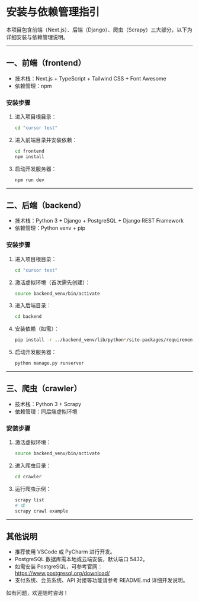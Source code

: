 # 安装与依赖管理指引

本项目包含前端（Next.js）、后端（Django）、爬虫（Scrapy）三大部分，以下为详细安装与依赖管理说明。

---

## 一、前端（frontend）
- 技术栈：Next.js + TypeScript + Tailwind CSS + Font Awesome
- 依赖管理：npm

### 安装步骤
1. 进入项目根目录：
   ```bash
   cd "cursor test"
   ```
2. 进入前端目录并安装依赖：
   ```bash
   cd frontend
   npm install
   ```
3. 启动开发服务器：
   ```bash
   npm run dev
   ```

---

## 二、后端（backend）
- 技术栈：Python 3 + Django + PostgreSQL + Django REST Framework
- 依赖管理：Python venv + pip

### 安装步骤
1. 进入项目根目录：
   ```bash
   cd "cursor test"
   ```
2. 激活虚拟环境（首次需先创建）：
   ```bash
   source backend_venv/bin/activate
   ```
3. 进入后端目录：
   ```bash
   cd backend
   ```
4. 安装依赖（如需）：
   ```bash
   pip install -r ../backend_venv/lib/python*/site-packages/requirements.txt
   ```
5. 启动开发服务器：
   ```bash
   python manage.py runserver
   ```

---

## 三、爬虫（crawler）
- 技术栈：Python 3 + Scrapy
- 依赖管理：同后端虚拟环境

### 安装步骤
1. 激活虚拟环境：
   ```bash
   source backend_venv/bin/activate
   ```
2. 进入爬虫目录：
   ```bash
   cd crawler
   ```
3. 运行爬虫示例：
   ```bash
   scrapy list
   # 或
   scrapy crawl example
   ```

---

## 其他说明
- 推荐使用 VSCode 或 PyCharm 进行开发。
- PostgreSQL 数据库需本地或云端安装，默认端口 5432。
- 如需安装 PostgreSQL，可参考官网：https://www.postgresql.org/download/
- 支付系统、会员系统、API 对接等功能请参考 README.md 详细开发说明。

如有问题，欢迎随时咨询！ 